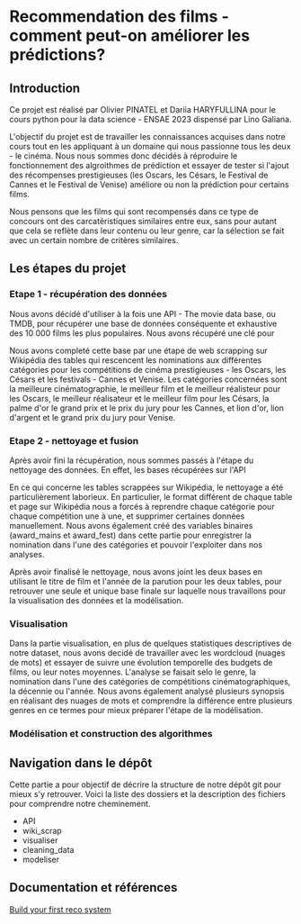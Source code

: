 # Recommendation des films - comment peut-on améliorer les prédictions? 

## Introduction 
Ce projet est réalisé par Olivier PINATEL et Dariia HARYFULLINA pour le cours python pour la data science - ENSAE 2023 dispensé par Lino Galiana. 

L'objectif du projet est de travailler les connaissances acquises dans notre cours tout en les appliquant à un domaine qui nous passionne tous les deux - le cinéma. Nous nous sommes donc décidés à réproduire le fonctionnement des algroithmes de prédiction et essayer de tester si l'ajout des récompenses prestigieuses (les Oscars, les Césars, le Festival de Cannes et le Festival de Venise) améliore ou non la prédiction pour certains films. 

Nous pensons que les films qui sont recompensés dans ce type de concours ont des carcatéristiques similaires entre eux, sans pour autant que cela se reflète dans leur contenu ou leur genre, car la sélection se fait avec un certain nombre de critères similaires.

## Les étapes du projet 
### Etape 1 - récupération des données 
Nous avons décidé d'utiliser à la fois une API - The movie data base, ou TMDB, pour récupérer une base de données conséquente et exhaustive des 10 000 films les plus populaires. Nous avons récupéré une clé pour 

Nous avons completé cette base par une étape de web scrapping sur Wikipédia des tables qui rescencent les nominations aux différentes catégories pour les compétitions de cinéma prestigieuses - les Oscars, les Césars et les festivals - Cannes et Venise. Les catégories concernées sont la meilleure cinématographie, le meilleur film et le meilleur réalisteur pour les Oscars, le meilleur réalisateur et le meilleur film pour les Césars, la palme d'or le grand prix et le prix du jury pour les Cannes, et lion d'or, lion d'argent et le grand prix du jury pour Venise. 
### Etape 2 - nettoyage et fusion 
Après avoir fini la récupération, nous sommes passés à l'étape du nettoyage des données. En effet, les bases récupérées sur l'API 

En ce qui concerne les tables scrappées sur Wikipédia, le nettoyage a été particulièrement laborieux. En particulier, le format différent de chaque table et page sur Wikipédia nous a forcés à reprendre chaque catégorie pour chaque compétition une à une, et supprimer certaines données manuellement. Nous avons également créé des variables binaires (award_mains et award_fest) dans cette partie pour enregistrer la nomination dans l'une des catégories et pouvoir l'exploiter dans nos analyses. 

Après avoir finalisé le nettoyage, nous avons joint les deux bases en utilisant le titre de film et l'année de la parution pour les deux tables, pour retrouver une seule et unique base finale sur laquelle nous travaillons pour la visualisation des données et la modélisation. 
### Visualisation 
Dans la partie visualisation, en plus de quelques statistiques descriptives de notre dataset, nous avons decidé de travailler avec les wordcloud (nuages de mots) et essayer de suivre une évolution temporelle des budgets de films, ou leur notes moyennes. L'analyse se faisait selo le genre, la nomination dans l'une des catégories de compétitions cinématographiques, la décennie ou l'année. Nous avons également analysé plusieurs synopsis en réalisant des nuages de mots et comprendre la différence entre plusieurs genres en ce termes pour mieux préparer l'étape de la modélisation. 
### Modélisation et construction des algorithmes 

## Navigation dans le dépôt 
Cette partie a pour objectif de décrire la structure de notre dépôt git pour mieux s'y retrouver. 
Voici la liste des dossiers et la description des fichiers pour comprendre notre cheminement. 
* API 
* wiki_scrap
* visualiser
* cleaning_data
* modeliser

## Documentation et références 
[Build your first reco system](https://python.plainenglish.io/tmdb-streamlit-build-your-own-movie-recommendation-system-f2ffbca63d11)


